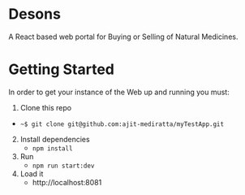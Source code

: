 Desons
===========

A React based web portal for Buying or Selling of Natural Medicines.

Getting Started
===============

In order to get your instance of the Web up and running you must:

1. Clone this repo
  * `~$ git clone git@github.com:ajit-mediratta/myTestApp.git`
2. Install dependencies
    * `npm install`
4. Run
    * `npm run start:dev`
5. Load it
    * http://localhost:8081











